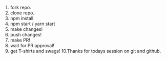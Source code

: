 1. fork repo.
2. clone repo.
3. npm install
4. npm start / yarn start
5. make changes!
6. push changes!
7. make PR!
8. wait for PR approval!
9. get T-shirts and swags!
10.Thanks for todays session on git and github.